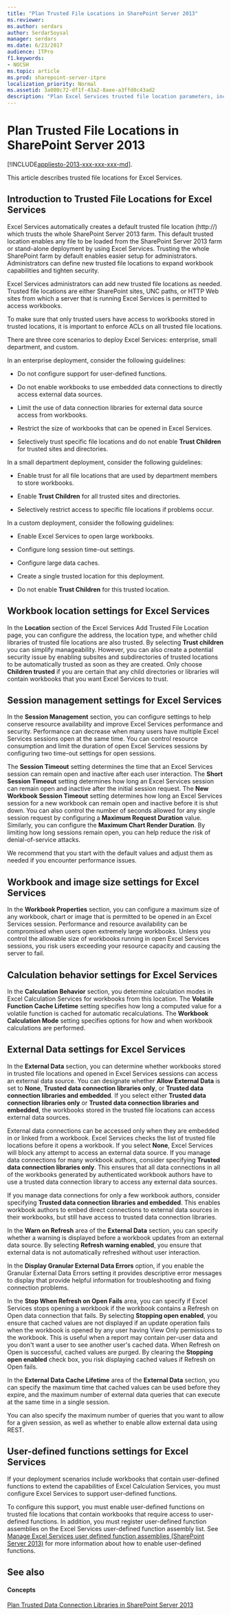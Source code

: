```yaml
---
title: "Plan Trusted File Locations in SharePoint Server 2013"
ms.reviewer: 
ms.author: serdars
author: SerdarSoysal
manager: serdars
ms.date: 6/23/2017
audience: ITPro
f1.keywords:
- NOCSH
ms.topic: article
ms.prod: sharepoint-server-itpro
localization_priority: Normal
ms.assetid: 3a080c72-df1f-43a2-8aee-a3ffd0c43ad2
description: "Plan Excel Services trusted file location parameters, including session, workbook, calculation, memory, and external data settings."
---
```


# Plan Trusted File Locations in SharePoint Server 2013

[!INCLUDE[appliesto-2013-xxx-xxx-xxx-md](../includes/appliesto-2013-xxx-xxx-xxx-md.md)]. 
  
This article describes trusted file locations for Excel Services.
  
    
## Introduction to Trusted File Locations for Excel Services
<a name="introduction"> </a>

 Excel Services automatically creates a default trusted file location (http://) which trusts the whole SharePoint Server 2013 farm. This default trusted location enables any file to be loaded from the SharePoint Server 2013 farm or stand-alone deployment by using Excel Services. Trusting the whole SharePoint farm by default enables easier setup for administrators. Administrators can define new trusted file locations to expand workbook capabilities and tighten security. 
  
Excel Services administrators can add new trusted file locations as needed. Trusted file locations are either SharePoint sites, UNC paths, or HTTP Web sites from which a server that is running Excel Services is permitted to access workbooks. 
  
To make sure that only trusted users have access to workbooks stored in trusted locations, it is important to enforce ACLs on all trusted file locations.
  
There are three core scenarios to deploy Excel Services: enterprise, small department, and custom.
  
In an enterprise deployment, consider the following guidelines:
  
- Do not configure support for user-defined functions.
    
- Do not enable workbooks to use embedded data connections to directly access external data sources.
    
- Limit the use of data connection libraries for external data source access from workbooks.
    
- Restrict the size of workbooks that can be opened in Excel Services.
    
- Selectively trust specific file locations and do not enable **Trust Children** for trusted sites and directories. 
    
In a small department deployment, consider the following guidelines:
  
- Enable trust for all file locations that are used by department members to store workbooks.
    
- Enable **Trust Children** for all trusted sites and directories. 
    
- Selectively restrict access to specific file locations if problems occur.
    
In a custom deployment, consider the following guidelines:
  
- Enable Excel Services to open large workbooks.
    
- Configure long session time-out settings.
    
- Configure large data caches.
    
- Create a single trusted location for this deployment.
    
- Do not enable **Trust Children** for this trusted location. 
    
## Workbook location settings for Excel Services
<a name="location"> </a>

In the **Location** section of the Excel Services Add Trusted File Location page, you can configure the address, the location type, and whether child libraries of trusted file locations are also trusted. By selecting **Trust children** you can simplify manageability. However, you can also create a potential security issue by enabling subsites and subdirectories of trusted locations to be automatically trusted as soon as they are created. Only choose **Children trusted** if you are certain that any child directories or libraries will contain workbooks that you want Excel Services to trust. 
  
## Session management settings for Excel Services
<a name="sessionmanagement"> </a>

In the **Session Management** section, you can configure settings to help conserve resource availability and improve Excel Services performance and security. Performance can decrease when many users have multiple Excel Services sessions open at the same time. You can control resource consumption and limit the duration of open Excel Services sessions by configuring two time-out settings for open sessions. 
  
The **Session Timeout** setting determines the time that an Excel Services session can remain open and inactive after each user interaction. The **Short Session Timeout** setting determines how long an Excel Services session can remain open and inactive after the initial session request. The **New Workbook Session Timeout** setting determines how long an Excel Services session for a new workbook can remain open and inactive before it is shut down. You can also control the number of seconds allowed for any single session request by configuring a **Maximum Request Duration** value. Similarly, you can configure the **Maximum Chart Render Duration**. By limiting how long sessions remain open, you can help reduce the risk of denial-of-service attacks.
  
We recommend that you start with the default values and adjust them as needed if you encounter performance issues.
  
## Workbook and image size settings for Excel Services
<a name="imagesize"> </a>

In the **Workbook Properties** section, you can configure a maximum size of any workbook, chart or image that is permitted to be opened in an Excel Services session. Performance and resource availability can be compromised when users open extremely large workbooks. Unless you control the allowable size of workbooks running in open Excel Services sessions, you risk users exceeding your resource capacity and causing the server to fail. 
  
## Calculation behavior settings for Excel Services
<a name="calculation"> </a>

In the **Calculation Behavior** section, you determine calculation modes in Excel Calculation Services for workbooks from this location. The **Volatile Function Cache Lifetime** setting specifies how long a computed value for a volatile function is cached for automatic recalculations. The **Workbook Calculation Mode** setting specifies options for how and when workbook calculations are performed. 
  
## External Data settings for Excel Services
<a name="externaldata"> </a>

In the **External Data** section, you can determine whether workbooks stored in trusted file locations and opened in Excel Services sessions can access an external data source. You can designate whether **Allow External Data** is set to **None**, **Trusted data connection libraries only**, or **Trusted data connection libraries and embedded**. If you select either **Trusted data connection libraries only** or **Trusted data connection libraries and embedded**, the workbooks stored in the trusted file locations can access external data sources.
  
External data connections can be accessed only when they are embedded in or linked from a workbook. Excel Services checks the list of trusted file locations before it opens a workbook. If you select **None**, Excel Services will block any attempt to access an external data source. If you manage data connections for many workbook authors, consider specifying **Trusted data connection libraries only**. This ensures that all data connections in all of the workbooks generated by authenticated workbook authors have to use a trusted data connection library to access any external data sources.
  
If you manage data connections for only a few workbook authors, consider specifying **Trusted data connection libraries and embedded**. This enables workbook authors to embed direct connections to external data sources in their workbooks, but still have access to trusted data connection libraries.
  
In the **Warn on Refresh** area of the **External Data** section, you can specify whether a warning is displayed before a workbook updates from an external data source. By selecting **Refresh warning enabled**, you ensure that external data is not automatically refreshed without user interaction.
  
In the **Display Granular External Data Errors** option, if you enable the Granular External Data Errors setting it provides descriptive error messages to display that provide helpful information for troubleshooting and fixing connection problems. 
  
In the **Stop When Refresh on Open Fails** area, you can specify if Excel Services stops opening a workbook if the workbook contains a Refresh on Open data connection that fails. By selecting **Stopping open enabled**, you ensure that cached values are not displayed if an update operation fails when the workbook is opened by any user having View Only permissions to the workbook. This is useful when a report may contain per-user data and you don't want a user to see another user's cached data. When Refresh on Open is successful, cached values are purged. By clearing the **Stopping open enabled** check box, you risk displaying cached values if Refresh on Open fails. 
  
In the **External Data Cache Lifetime** area of the **External Data** section, you can specify the maximum time that cached values can be used before they expire, and the maximum number of external data queries that can execute at the same time in a single session. 
  
You can also specify the maximum number of queries that you want to allow for a given session, as well as whether to enable allow external data using REST.
  
## User-defined functions settings for Excel Services
<a name="userdefinedfunctions"> </a>

If your deployment scenarios include workbooks that contain user-defined functions to extend the capabilities of Excel Calculation Services, you must configure Excel Services to support user-defined functions.
  
To configure this support, you must enable user-defined functions on trusted file locations that contain workbooks that require access to user-defined functions. In addition, you must register user-defined function assemblies on the Excel Services user-defined function assembly list. See [Manage Excel Services user defined function assemblies (SharePoint Server 2013)](manage-excel-services-user-defined-function-assemblies.md) for more information about how to enable user-defined functions. 
  
## See also
<a name="userdefinedfunctions"> </a>

#### Concepts

[Plan Trusted Data Connection Libraries in SharePoint Server 2013](plan-trusted-data-connection-libraries.md)

